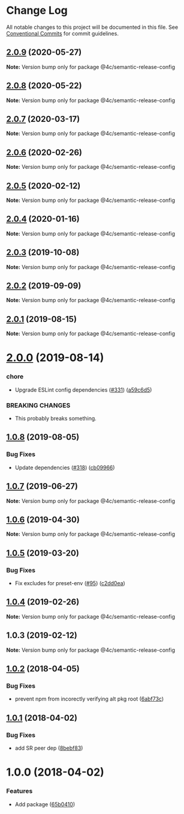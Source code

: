 # Change Log

All notable changes to this project will be documented in this file.
See [Conventional Commits](https://conventionalcommits.org) for commit guidelines.

## [2.0.9](https://github.com/4Catalyzer/javascript/compare/@4c/semantic-release-config@2.0.8...@4c/semantic-release-config@2.0.9) (2020-05-27)

**Note:** Version bump only for package @4c/semantic-release-config





## [2.0.8](https://github.com/4Catalyzer/javascript/compare/@4c/semantic-release-config@2.0.7...@4c/semantic-release-config@2.0.8) (2020-05-22)

**Note:** Version bump only for package @4c/semantic-release-config





## [2.0.7](https://github.com/4Catalyzer/javascript/compare/@4c/semantic-release-config@2.0.6...@4c/semantic-release-config@2.0.7) (2020-03-17)

**Note:** Version bump only for package @4c/semantic-release-config





## [2.0.6](https://github.com/4Catalyzer/javascript/compare/@4c/semantic-release-config@2.0.5...@4c/semantic-release-config@2.0.6) (2020-02-26)

**Note:** Version bump only for package @4c/semantic-release-config





## [2.0.5](https://github.com/4Catalyzer/javascript/compare/@4c/semantic-release-config@2.0.4...@4c/semantic-release-config@2.0.5) (2020-02-12)

**Note:** Version bump only for package @4c/semantic-release-config





## [2.0.4](https://github.com/4Catalyzer/javascript/compare/@4c/semantic-release-config@2.0.3...@4c/semantic-release-config@2.0.4) (2020-01-16)

**Note:** Version bump only for package @4c/semantic-release-config





## [2.0.3](https://github.com/4Catalyzer/javascript/compare/@4c/semantic-release-config@2.0.2...@4c/semantic-release-config@2.0.3) (2019-10-08)

**Note:** Version bump only for package @4c/semantic-release-config





## [2.0.2](https://github.com/4Catalyzer/javascript/compare/@4c/semantic-release-config@2.0.1...@4c/semantic-release-config@2.0.2) (2019-09-09)

**Note:** Version bump only for package @4c/semantic-release-config





## [2.0.1](https://github.com/4Catalyzer/javascript/compare/@4c/semantic-release-config@2.0.0...@4c/semantic-release-config@2.0.1) (2019-08-15)

**Note:** Version bump only for package @4c/semantic-release-config





# [2.0.0](https://github.com/4Catalyzer/javascript/compare/@4c/semantic-release-config@1.0.8...@4c/semantic-release-config@2.0.0) (2019-08-14)


### chore

* Upgrade ESLint config dependencies ([#331](https://github.com/4Catalyzer/javascript/issues/331)) ([a59c6d5](https://github.com/4Catalyzer/javascript/commit/a59c6d5))


### BREAKING CHANGES

* This probably breaks something.





## [1.0.8](https://github.com/4Catalyzer/javascript/compare/@4c/semantic-release-config@1.0.7...@4c/semantic-release-config@1.0.8) (2019-08-05)


### Bug Fixes

* Update dependencies ([#318](https://github.com/4Catalyzer/javascript/issues/318)) ([cb09966](https://github.com/4Catalyzer/javascript/commit/cb09966))





## [1.0.7](https://github.com/4Catalyzer/javascript/compare/@4c/semantic-release-config@1.0.6...@4c/semantic-release-config@1.0.7) (2019-06-27)

**Note:** Version bump only for package @4c/semantic-release-config





## [1.0.6](https://github.com/4Catalyzer/javascript/compare/@4c/semantic-release-config@1.0.5...@4c/semantic-release-config@1.0.6) (2019-04-30)

**Note:** Version bump only for package @4c/semantic-release-config





## [1.0.5](https://github.com/4Catalyzer/javascript/compare/@4c/semantic-release-config@1.0.4...@4c/semantic-release-config@1.0.5) (2019-03-20)


### Bug Fixes

* Fix excludes for preset-env ([#95](https://github.com/4Catalyzer/javascript/issues/95)) ([c2dd0ea](https://github.com/4Catalyzer/javascript/commit/c2dd0ea))





## [1.0.4](https://github.com/4Catalyzer/javascript/compare/@4c/semantic-release-config@1.0.3...@4c/semantic-release-config@1.0.4) (2019-02-26)

**Note:** Version bump only for package @4c/semantic-release-config





## 1.0.3 (2019-02-12)

**Note:** Version bump only for package @4c/semantic-release-config





<a name="1.0.2"></a>
## [1.0.2](https://github.com/4Catalyzer/4c-semantic-release-config/compare/v1.0.1...v1.0.2) (2018-04-05)


### Bug Fixes

* prevent npm from incorectly verifying alt pkg root ([6abf73c](https://github.com/4Catalyzer/4c-semantic-release-config/commit/6abf73c))

<a name="1.0.1"></a>
## [1.0.1](https://github.com/4Catalyzer/4c-semantic-release-config/compare/v1.0.0...v1.0.1) (2018-04-02)


### Bug Fixes

* add SR peer dep ([8bebf83](https://github.com/4Catalyzer/4c-semantic-release-config/commit/8bebf83))

<a name="1.0.0"></a>

# 1.0.0 (2018-04-02)

### Features

* Add package ([65b0410](https://github.com/4Catalyzer/4c-semantic-release-config/commit/65b0410))
